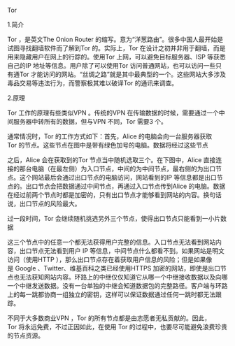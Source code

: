 Tor


1.简介

Tor ，是英文The Onion Router 的缩写。意为“洋葱路由”。很多中国人最开始是试图寻找翻墙软件而了解到Tor 的。实际上，Tor 在设计之初并非用于翻墙，而是用来隐藏用户在网上的行踪的。使用Tor 上网，可以避免目标服务器、ISP 等获悉自己的IP 地址等信息。用户除了可以使用Tor 访问普通网站，也可以访问一些只有通Tor 才能访问的网站。“丝绸之路”就是其中最典型的一个。这些网站大多涉及毒品交易等违法行为，而警察极其难以破译Tor 的通讯来调查。


2.原理

Tor 工作的原理有些类似VPN 。传统的VPN 在传输数据的时候，需要通过一个中间服务器中转所有的数据，但与VPN 不同，Tor 需要3 个。

通常情况时，Tor 的工作方式如下：首先，Alice 的电脑会向一台服务器获取Tor 的节点。这些节点在图中是带有绿色加号的电脑。数据将经过这些节点



之后，Alice 会在获取到的Tor 节点当中随机选取三个。在下图中，Alice 直接连接的那台电脑（在最左侧）为入口节点，中间的为中间节点，最右侧的为出口节点。这个网站最后会通过出口节点的电脑访问，网站看到的IP 等信息都是出口节点的。出口节点会把数据通过中间节点，再通过入口节点传到Alice 的电脑。数据在经过前两个节点时都是加密的，只有出口节点才能够看到网站的内容。换句话说，出口节点的风险最大。



过一段时间，Tor 会继续随机挑选另外三个节点，使得出口节点只能看到一小片数据


这三个节点中的任意一个都无法获得用户完整的信息。入口节点无法看到网站内容，出口节点无法看到用户 IP 等信息，中间节点什么都看不到。如果网站是明文访问（使用HTTP ），那么出口节点存在着获取用户信息的风险；但是如果像是 Google 、Twitter、维基百科之类已经使用HTTPS 加密的网站，即使是出口节点也无法获知网站内容。环路上的中继仅仅知道它从哪一个中继接收数据以及向哪一个中继发送数据。没有一台单独的中继会知道数据包的完整路径。客户端与环路上的每一跳都协商一组独立的密钥，这样可以保证数据通过任何一跳时都无法跟踪。

不同于大多数商业VPN ，Tor 的所有节点都是由志愿者无私贡献的。因此，Tor 将永远免费，不过正因如此，在使用 Tor 的过程中，也要尽可能避免浪费珍贵的节点资源。

